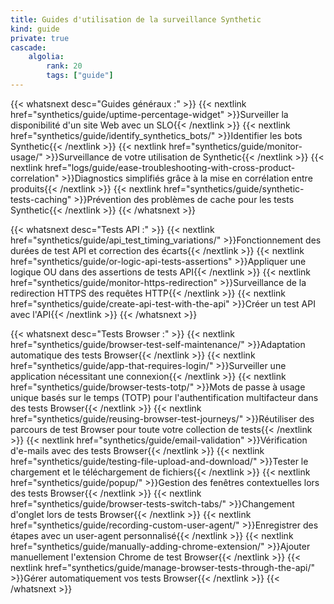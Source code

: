 ```yaml
---
title: Guides d'utilisation de la surveillance Synthetic
kind: guide
private: true
cascade:
    algolia:
        rank: 20
        tags: ["guide"]
---
```


{{< whatsnext desc="Guides généraux :" >}}
    {{< nextlink href="synthetics/guide/uptime-percentage-widget" >}}Surveiller la disponibilité d'un site Web avec un SLO{{< /nextlink >}}
    {{< nextlink href="synthetics/guide/identify_synthetics_bots/" >}}Identifier les bots Synthetic{{< /nextlink >}}
    {{< nextlink href="synthetics/guide/monitor-usage/" >}}Surveillance de votre utilisation de Synthetic{{< /nextlink >}}
    {{< nextlink href="logs/guide/ease-troubleshooting-with-cross-product-correlation" >}}Diagnostics simplifiés grâce à la mise en corrélation entre produits{{< /nextlink >}}
    {{< nextlink href="synthetics/guide/synthetic-tests-caching" >}}Prévention des problèmes de cache pour les tests Synthetic{{< /nextlink >}}
{{< /whatsnext >}}

{{< whatsnext desc="Tests API :" >}}
    {{< nextlink href="synthetics/guide/api_test_timing_variations/" >}}Fonctionnement des durées de test API et correction des écarts{{< /nextlink >}}
    {{< nextlink href="synthetics/guide/or-logic-api-tests-assertions" >}}Appliquer une logique OU dans des assertions de tests API{{< /nextlink >}}
    {{< nextlink href="synthetics/guide/monitor-https-redirection" >}}Surveillance de la redirection HTTPS des requêtes HTTP{{< /nextlink >}}
    {{< nextlink href="synthetics/guide/create-api-test-with-the-api" >}}Créer un test API avec l'API{{< /nextlink >}}
{{< /whatsnext >}}

{{< whatsnext desc="Tests Browser :" >}}
    {{< nextlink href="synthetics/guide/browser-test-self-maintenance/" >}}Adaptation automatique des tests Browser{{< /nextlink >}}
    {{< nextlink href="synthetics/guide/app-that-requires-login/" >}}Surveiller une application nécessitant une connexion{{< /nextlink >}}
    {{< nextlink href="synthetics/guide/browser-tests-totp/" >}}Mots de passe à usage unique basés sur le temps (TOTP) pour l'authentification multifacteur dans des tests Browser{{< /nextlink >}}
    {{< nextlink href="synthetics/guide/reusing-browser-test-journeys/" >}}Réutiliser des parcours de test Browser pour toute votre collection de tests{{< /nextlink >}}
    {{< nextlink href="synthetics/guide/email-validation" >}}Vérification d'e-mails avec des tests Browser{{< /nextlink >}}
    {{< nextlink href="synthetics/guide/testing-file-upload-and-download/" >}}Tester le chargement et le téléchargement de fichiers{{< /nextlink >}}
    {{< nextlink href="synthetics/guide/popup/" >}}Gestion des fenêtres contextuelles lors des tests Browser{{< /nextlink >}}
    {{< nextlink href="synthetics/guide/browser-tests-switch-tabs/" >}}Changement d'onglet lors de tests Browser{{< /nextlink >}}
    {{< nextlink href="synthetics/guide/recording-custom-user-agent/" >}}Enregistrer des étapes avec un user-agent personnalisé{{< /nextlink >}}
    {{< nextlink href="synthetics/guide/manually-adding-chrome-extension/" >}}Ajouter manuellement l'extension Chrome de test Browser{{< /nextlink >}}
    {{< nextlink href="synthetics/guide/manage-browser-tests-through-the-api/" >}}Gérer automatiquement vos tests Browser{{< /nextlink >}}
{{< /whatsnext >}}

